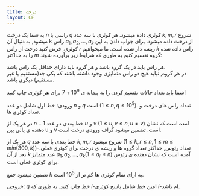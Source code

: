 ```yaml
---
title: درخت
layout: CF
---
```

به شما یک درخت $n$ راسی با $q$ کوئری داده میشود.
هر کوئری با سه عدد $k, m, r$ شروع میشود, به دنبال آن k راس $a_1, a_2,..., a_k$ از درخت داده میشود. برای جواب دادن به این کوئری, فرض کنید درخت از راس $r$ ریشه دار شده است. ما میخواهیم $k$ راس داده شده را به حداکثر $m$ گروه تقسیم کنیم به طوری که شرایط زیر برآورده شوند:

هر راس باید در یک گروه باشد و هر گروه باید دارای حداقل یک راس باشد.  
در هر گروه, نباید هیچ دو راس متمایزی وجود داشته باشند که یکی جد(مستقیم یا غیر مستقیم) دیگری باشد.

شما باید تعداد حالات تقسیم کردن را به پیمانه ی $10^9+7$ برای هر کوئری چاپ کنید!

ورودی:
خط اول شامل دو عدد $n$ و $q$ است ($1≤n,q≤10^5$). تعداد راس های درخت و تعداد کوئری ها.

در هر یک از $n-1$ خط بعدی دو عدد $u$ و $v$ ($1≤u,v≤n,u≠v$) آمده است که نشان دهنده ی یالی بین u و v است. تضمین میشود گراف ورودی درخت است.

هر یک از $q$ خط بعدی با سه عدد $k, m, r$ شروع میشود ($1≤k,r≤n, 1≤m≤min(300,k)$)-تعداد رئوس, حداکثر تعداد گروه ها و ریشه ی درخت برای کوئری فعلی. بعد از آن $k$ عدد متمایز $a_1,a_2,…,a_k (1≤a_i≤n)$ آمده است که نشان دهنده ی رئوس برای کوئری فعلی است.

تضمین میشود جمع $k$ به ازای تمام کوئری ها کم تر از $10^5$ است.

خروجی:
$q$ خط چاپ کنید.
به طوری که $i$-امین خط شامل پاسخ کوئری $i$-ام باشد.
